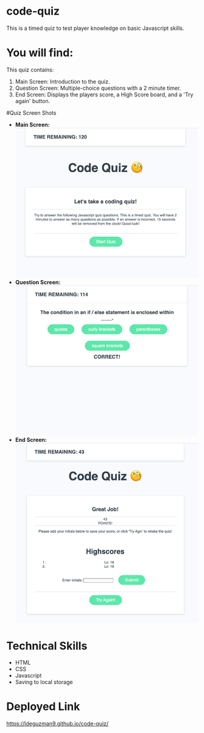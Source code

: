 # code-quiz

This is a timed quiz to test player knowledge on basic Javascript skills.

# You will find:

This quiz contains:

1. Main Screen: Introduction to the quiz.
2. Question Screen: Multiple-choice questions with a 2 minute timer.
3. End Screen: Displays the players score, a High Score board, and a 'Try again' button.

#Quiz Screen Shots

- **Main Screen:**
  ![Quiz Screen](https://github.com/Ldeguzman9/code-quiz/blob/main/assets/images/quiz%20screen.png?raw=true)
- **Question Screen:**
  ![Questions](https://github.com/Ldeguzman9/code-quiz/blob/main/assets/images/question%20screen.png?raw=true)
- **End Screen:**
  ![HighScores](https://github.com/Ldeguzman9/code-quiz/blob/main/assets/images/end%20screen.png?raw=true)

# Technical Skills

- HTML
- CSS
- Javascript
- Saving to local storage

# Deployed Link

https://ldeguzman9.github.io/code-quiz/
